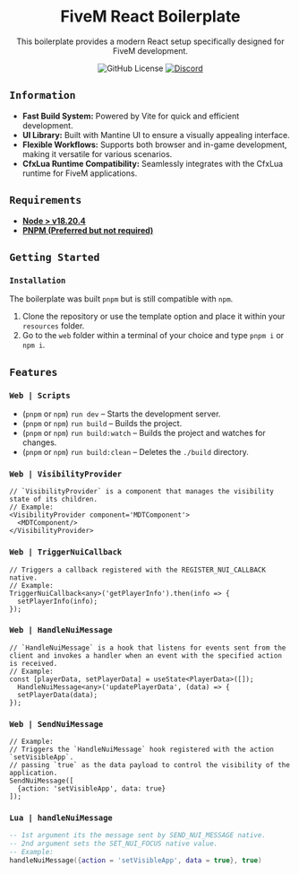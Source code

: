 <h1 align='center'>
  FiveM React Boilerplate
</h1>

<div align="center">
  This boilerplate provides a modern React setup specifically designed for FiveM development.
</div>

<div align='center'>
  
  ![GitHub License](https://img.shields.io/github/license/filipejunqueiro/fivem_react_vite_mantine_boilerplate?label=License&labelColor=%E2%80%8E%E2%80%8E&color=%2330b893)
  <a href='https://discord.gg/QhMmyx8xsE'>
    ![Discord](https://img.shields.io/discord/1279910494425186446?style=flat&logo=discord&logoColor=%2330b893&label=%E2%80%8E%20&labelColor=%E2%80%8E%E2%80%8E&color=%2330b893)
  </a>
</div>

## `Information`

* **Fast Build System:** Powered by Vite for quick and efficient development.
* **UI Library:** Built with Mantine UI to ensure a visually appealing interface.
* **Flexible Workflows:** Supports both browser and in-game development, making it versatile for various scenarios.
* **CfxLua Runtime Compatibility:** Seamlessly integrates with the CfxLua runtime for FiveM applications.

## `Requirements`

- [**Node > v18.20.4**](https://nodejs.org/en/)
- [**PNPM (Preferred but not required)**](https://pnpm.io/)

## `Getting Started`

### `Installation`

The boilerplate was built `pnpm` but is still compatible with `npm`.

1. Clone the repository or use the template option and place it within your `resources` folder.
2. Go to the `web` folder within a terminal of your choice and type `pnpm i` or `npm i`.

## `Features` 

### `Web | Scripts`

* (`pnpm` or `npm`) `run dev` – Starts the development server.
* (`pnpm` or `npm`) `run build` – Builds the project.
* (`pnpm` or `npm`) `run build:watch` – Builds the project and watches for changes.
* (`pnpm` or `npm`) `run build:clean` – Deletes the `./build` directory.

### `Web | VisibilityProvider`

```tsx
// `VisibilityProvider` is a component that manages the visibility state of its children.
// Example:
<VisibilityProvider component='MDTComponent'>
  <MDTComponent/>
</VisibilityProvider>
```

### `Web | TriggerNuiCallback`

```tsx
// Triggers a callback registered with the REGISTER_NUI_CALLBACK native.
// Example:
TriggerNuiCallback<any>('getPlayerInfo').then(info => {
  setPlayerInfo(info);
});
```

### `Web | HandleNuiMessage`

```tsx
// `HandleNuiMessage` is a hook that listens for events sent from the client and invokes a handler when an event with the specified action is received.
// Example:
const [playerData, setPlayerData] = useState<PlayerData>([]);
  HandleNuiMessage<any>('updatePlayerData', (data) => {
  setPlayerData(data);
});
```

### `Web | SendNuiMessage`

```tsx
// Example:
// Triggers the `HandleNuiMessage` hook registered with the action `setVisibleApp`.
// passing `true` as the data payload to control the visibility of the application.
SendNuiMessage([
  {action: 'setVisibleApp', data: true}
]);
```

### `Lua | handleNuiMessage`

```lua
-- 1st argument its the message sent by SEND_NUI_MESSAGE native.
-- 2nd argument sets the SET_NUI_FOCUS native value. 
-- Example:
handleNuiMessage({action = 'setVisibleApp', data = true}, true)
```
